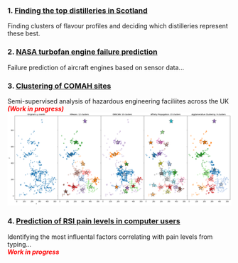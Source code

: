 <!-- # Data Science Portfolio -->
### 1. [Finding the top distilleries in Scotland](https://github.com/FSITR/COMAH-sites)
Finding clusters of flavour profiles and deciding which distilleries represent these best.
<!-- image -->

### 2. [NASA turbofan engine failure prediction](https://github.com/FSITR/COMAH-sites)
Failure prediction of aircraft engines based on sensor data...
<!-- image -->

### 3. [Clustering of COMAH sites](https://github.com/FSITR/COMAH-sites)
Semi-supervised analysis of hazardous engineering faciliites across the UK<br>
___<span style="color:red">(Work in progress)</span>___
<img src="images/COMAH clusters.png">

### 4. [Prediction of RSI pain levels in computer users](https://github.com/FSITR/COMAH-sites)
Identifying the most influental factors correlating with pain levels from typing...<br>
___<span style="color:red">Work in progress</span>___
<!-- image -->

<!-- <details>
  <summary>Drop down...</summary>
### 1. [heading](https://github.com/FSITR/COMAH-sites)
</details>
 -->
